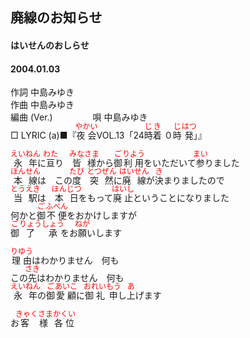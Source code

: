 <style type="text/css">
	ruby{
	    ruby-position: over;
	}
	ruby > rt{font-size: 12px;color:red;}
	p{font:16px;font-size: '楷体'}
</style>
## 廃線のお知らせ
#### はいせんのおしらせ
#### 2004.01.03


作詞     中島みゆき　　　　　   
作曲      中島みゆき  　　　   
編曲 (Ver.) 　　　　
唄     中島みゆき     
□ LYRIC (a)■『<ruby><rb>夜会</rb><rp>(</rp><rt>やかい</rt><rp>)</rp></ruby>VOL.13「24<ruby><rb>時</rb><rp>(</rp><rt>じ</rt><rp>)</rp></ruby><ruby><rb>着</rb><rp>(</rp><rt>き</rt><rp>)</rp></ruby> ０<ruby><rb>時</rb><rp>(</rp><rt>じ</rt><rp>)</rp></ruby><ruby><rb>発</rb><rp>(</rp><rt>はつ</rt><rp>)</rp></ruby>」』   
    
<ruby><rb>永年</rb><rp>(</rp><rt>えいねん</rt><rp>)</rp></ruby>に<ruby><rb>亘</rb><rp>(</rp><rt>わた</rt><rp>)</rp></ruby>り　<ruby><rb>皆様</rb><rp>(</rp><rt>みなさま</rt><rp>)</rp></ruby>から<ruby><rb>御</rb><rp>(</rp><rt>ご</rt><rp>)</rp></ruby><ruby><rb>利用</rb><rp>(</rp><rt>りよう</rt><rp>)</rp></ruby>をいただいて<ruby><rb>参</rb><rp>(</rp><rt>まい</rt><rp>)</rp></ruby>りました    
<ruby><rb>本線</rb><rp>(</rp><rt>ほんせん</rt><rp>)</rp></ruby>は　この<ruby><rb>度</rb><rp>(</rp><rt>たび</rt><rp>)</rp></ruby>　<ruby><rb>突然</rb><rp>(</rp><rt>とつぜん</rt><rp>)</rp></ruby>に<ruby><rb>廃線</rb><rp>(</rp><rt>はいせん</rt><rp>)</rp></ruby>が<ruby><rb>決</rb><rp>(</rp><rt>き</rt><rp>)</rp></ruby>まりましたので    
<ruby><rb>当駅</rb><rp>(</rp><rt>とうえき</rt><rp>)</rp></ruby>は　<ruby><rb>本日</rb><rp>(</rp><rt>ほんじつ</rt><rp>)</rp></ruby>をもって<ruby><rb>廃止</rb><rp>(</rp><rt>はいし</rt><rp>)</rp></ruby>ということになりました    
何かと<ruby><rb>御</rb><rp>(</rp><rt>ご</rt><rp>)</rp></ruby><ruby><rb>不便</rb><rp>(</rp><rt>ふべん</rt><rp>)</rp></ruby>をおかけしますが    
<ruby><rb>御</rb><rp>(</rp><rt>ご</rt><rp>)</rp></ruby><ruby><rb>了承</rb><rp>(</rp><rt>りょうしょう</rt><rp>)</rp></ruby>をお<ruby><rb>願</rb><rp>(</rp><rt>ねが</rt><rp>)</rp></ruby>いします    
    
<ruby><rb>理由</rb><rp>(</rp><rt>りゆう</rt><rp>)</rp></ruby>はわかりません　何も    
この<ruby><rb>先</rb><rp>(</rp><rt>さき</rt><rp>)</rp></ruby>はわかりません　何も    
<ruby><rb>永年</rb><rp>(</rp><rt>えいねん</rt><rp>)</rp></ruby>の<ruby><rb>御</rb><rp>(</rp><rt>ご</rt><rp>)</rp></ruby><ruby><rb>愛顧</rb><rp>(</rp><rt>あいこ</rt><rp>)</rp></ruby>に<ruby><rb>御礼</rb><rp>(</rp><rt>おれい</rt><rp>)</rp></ruby><ruby><rb>申</rb><rp>(</rp><rt>もう</rt><rp>)</rp></ruby>し<ruby><rb>上</rb><rp>(</rp><rt>あ</rt><rp>)</rp></ruby>げます    
    
お<ruby><rb>客様</rb><rp>(</rp><rt>きゃくさま</rt><rp>)</rp></ruby><ruby><rb>各位</rb><rp>(</rp><rt>かくい</rt><rp>)</rp></ruby>    